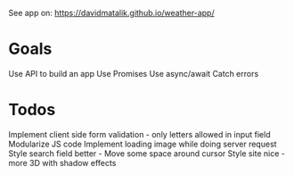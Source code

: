 See app on: https://davidmatalik.github.io/weather-app/
# Goals
Use API to build an app
Use Promises
Use async/await
Catch errors

# Todos
Implement client side form validation - only letters allowed in input field
Modularize JS code
Implement loading image while doing server request
Style search field better - Move some space around cursor
Style site nice - more 3D with shadow effects
